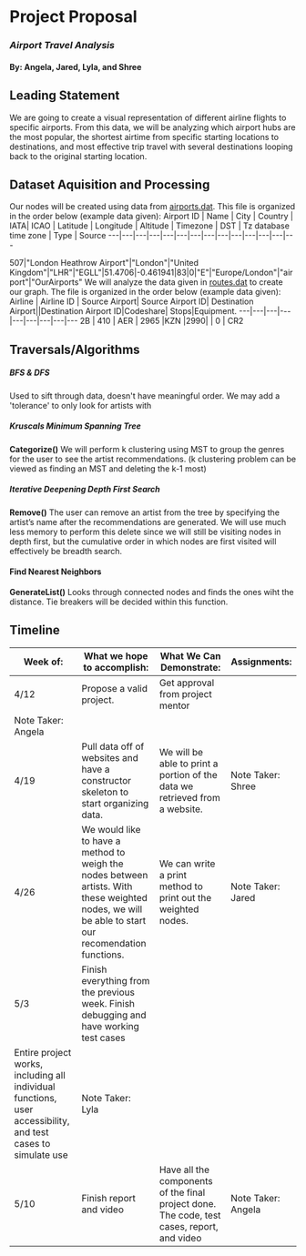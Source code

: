 # Project Proposal 
### *Airport Travel Analysis*
####  By: Angela, Jared, Lyla, and Shree

## Leading Statement
We are going to create a visual representation of different airline flights to specific airports. From this data, we will be analyzing which airport hubs are the most popular, the shortest airtime from specific starting locations to destinations, and most effective trip travel with several destinations looping back to the original starting location. 

## Dataset Aquisition and Processing
Our nodes will be created using data from [airports.dat](https://raw.githubusercontent.com/jpatokal/openflights/master/data/airports.dat). This file is organized in the order below (example data given):
Airport ID | Name | City | Country | IATA| ICAO | Latitude | Longitude | Altitude | Timezone | DST | Tz database time zone | Type | Source
---|---|---|---|---|---|---|---|---|---|---|---|---|---

507|"London Heathrow Airport"|"London"|"United Kingdom"|"LHR"|"EGLL"|51.4706|-0.461941|83|0|"E"|"Europe/London"|"airport"|"OurAirports"
We will analyze the data given in [routes.dat](https://raw.githubusercontent.com/jpatokal/openflights/master/data/routes.dat) to create our graph. The file is organized in the order below (example data given):
Airline | Airline ID | Source Airport| Source Airport ID| Destination Airport||Destination Airport ID|Codeshare| Stops|Equipment. 
---|---|---|---|---|---|---|---|---
 2B | 410 | AER | 2965 |KZN |2990| | 0 | CR2


## Traversals/Algorithms
##### BFS & DFS
Used to sift through data, doesn't have meaningful order. We may add a 'tolerance' to only look for artists with 

##### Kruscals Minimum Spanning Tree
**Categorize()**
We will perform k clustering using MST to group the genres for the user to see the artist recommendations. (k clustering problem can be viewed as finding an MST and deleting the k-1 most)

##### Iterative Deepening Depth First Search
**Remove()**
The user can remove an artist from the tree by specifying the artist’s name after the recommendations are generated. We will use much less memory to perform this delete since we will still be visiting nodes in depth first, but the cumulative order in which nodes are first visited will effectively be breadth search.

#### Find Nearest Neighbors
**GenerateList()** 
Looks through connected nodes and finds the ones wiht the distance. Tie breakers will be decided within this function.

## Timeline
Week of: | What we hope to accomplish: | What We Can Demonstrate: | Assignments: 
------------|---------------------------------------|--------------------------------------|------------------
4/12 |Propose a valid project.| Get approval from project mentor
| Note Taker: Angela  
4/19 | Pull data off of websites and have a constructor skeleton to start organizing data.| We will be able to print a portion of the data we retrieved from a website. | Note Taker: Shree  
4/26 |We would like to have a method to weigh the nodes between artists. With these weighted nodes, we will be able to start our recomendation functions. |We can write a print method to print out the weighted nodes.|Note Taker: Jared 
5/3| Finish everything from the previous week. Finish debugging and have working test cases
|Entire project works, including all individual functions, user accessibility, and test cases to simulate use |Note Taker: Lyla
5/10|Finish report and video | Have all the components of the final project done. The code, test cases, report, and video |Note Taker: Angela
